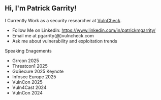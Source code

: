 ## Hi, I'm Patrick Garrity!

I Currently Work as a security researcher at [VulnCheck](https://www.vulncheck.com/).

- Follow Me on Linkedin: https://www.linkedin.com/in/patrickmgarrity/
- Email me at pgarrity(@)vulncheck.com
- Ask me about vulnerability and exploitation trends

Speaking Enagements
- Grrcon 2025
- Threatcon1 2025
- GoSecure 2025 Keynote
- Infosec Europe 2025
- VulnCon 2025
- Vuln4Cast 2024
- VulnCon 2024
